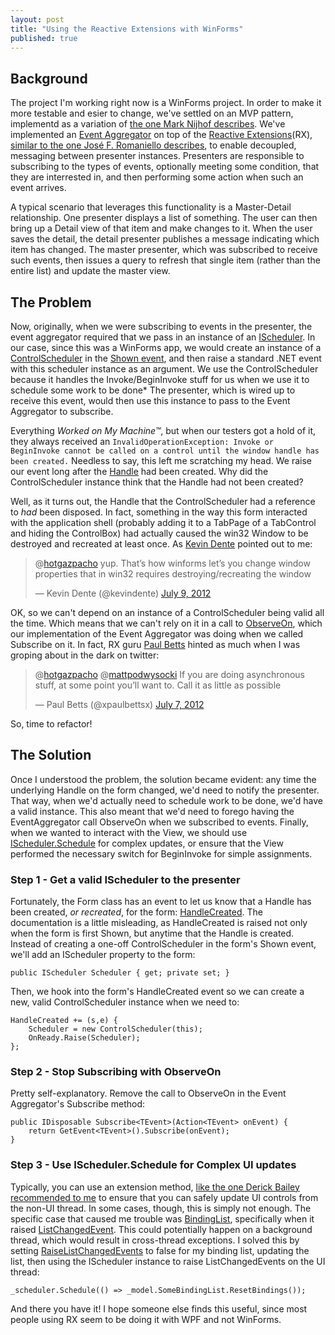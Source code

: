```yaml
---
layout: post
title: "Using the Reactive Extensions with WinForms"
published: true
---
```

## Background

The project I'm working right now is a WinForms project. In order to make it more testable and esier to change, we've settled on an MVP pattern, implementd as a variation of [the one Mark Nijhof describes](http://elegantcode.com/2009/12/19/using-conventions-with-passive-view/). We've implemented an [Event Aggregator](http://www.martinfowler.com/eaaDev/EventAggregator.html) on top of the [Reactive Extensions](http://msdn.microsoft.com/en-us/data/gg577609.aspx)(RX), [similar to the one José F. Romaniello describes](http://joseoncode.com/2010/04/29/event-aggregator-with-reactive-extensions/), to enable decoupled, messaging between presenter instances. Presenters are responsible to subscribing to the types of events, optionally meeting some condition, that they are interrested in, and then performing some action when such an event arrives. 

A typical scenario that leverages this functionality is a Master-Detail relationship. One presenter displays a list of something. The user can then bring up a Detail view of that item and make changes to it. When the user saves the detail, the detail presenter publishes a message indicating which item has changed. The master presenter, which was subscribed to receive such events, then issues a query to refresh that single item (rather than the entire list) and update the master view.

## The Problem

Now, originally, when we were subscribing to events in the presenter, the event aggregator required that we pass in an instance of an [IScheduler](http://msdn.microsoft.com/en-us/library/system.reactive.concurrency.ischeduler(v=vs.103).aspx). In our case, since this was a WinForms app, we would create an instance of a [ControlScheduler](http://msdn.microsoft.com/en-us/library/system.reactive.concurrency.controlscheduler(v=vs.103).aspx) in the [Shown event](http://msdn.microsoft.com/en-us/library/system.windows.forms.form.shown), and then raise a standard .NET event with this scheduler instance as an argument. We use the ControlScheduler because it handles the Invoke/BeginInvoke stuff for us when we use it to schedule some work to be done* The presenter, which is wired up to receive this event, would then use this instance to pass to the Event Aggregator to subscribe.

Everything *Worked on My Machine&#8482;*, but when our testers got a hold of it, they always received an `InvalidOperationException: Invoke or BeginInvoke cannot be called on a control until the window handle has been created.` Needless to say, this left me scratching my head. We raise our event long after the [Handle](http://msdn.microsoft.com/en-us/library/system.windows.forms.control.handle) had been created. Why did the ControlScheduler instance think that the Handle had not been created?

Well, as it turns out, the Handle that the ControlScheduler had a reference to *had* been disposed. In fact, something in the way this form interacted with the application shell (probably adding it to a TabPage of a TabControl and hiding the ControlBox) had actually caused the win32 Window to be destroyed and recreated at least once. As [Kevin Dente](https://twitter.com/kevindente) pointed out to me:

<blockquote class="twitter-tweet" data-in-reply-to="222317462530703361"><p>@<a href="https://twitter.com/hotgazpacho">hotgazpacho</a> yup. That’s how winforms let’s you change window properties that in win32 requires destroying/recreating the window</p>&mdash; Kevin Dente (@kevindente) <a href="https://twitter.com/kevindente/status/222332927395115008" data-datetime="2012-07-09T14:14:35+00:00">July 9, 2012</a></blockquote>

OK, so we can't depend on an instance of a ControlScheduler being valid all the time. Which means that we can't rely on it in a call to [ObserveOn](http://msdn.microsoft.com/en-us/library/hh211920(v=vs.103).aspx), which our implementation of the Event Aggregator was doing when we called Subscribe on it. In fact, RX guru [Paul Betts](https://twitter.com/xpaulbettsx) hinted as much when I was groping about in the dark on twitter:

<blockquote class="twitter-tweet" data-in-reply-to="221666903297507328"><p>@<a href="https://twitter.com/hotgazpacho">hotgazpacho</a> @<a href="https://twitter.com/mattpodwysocki">mattpodwysocki</a> If you are doing asynchronous stuff, at some point you’ll want to. Call it as little as possible</p>&mdash; Paul Betts (@xpaulbettsx) <a href="https://twitter.com/xpaulbettsx/status/221667340587249665" data-datetime="2012-07-07T18:09:47+00:00">July 7, 2012</a></blockquote>

So, time to refactor!

## The Solution

Once I understood the problem, the solution became evident: any time the underlying Handle on the form changed, we'd need to notify the presenter. That way, when we'd actually need to schedule work to be done, we'd have a valid instance. This also meant that we'd need to forego having the EventAggregator call ObserveOn when we subscribed to events. Finally, when we wanted to interact with the View, we should use [IScheduler.Schedule](http://msdn.microsoft.com/en-us/library/hh229734(v=vs.103).aspx) for complex updates, or ensure that the View performed the necessary switch for BeginInvoke for simple assignments.

### Step 1 - Get a valid IScheduler to the presenter

Fortunately, the Form class has an event to let us know that a Handle has been created, *or recreated*, for the form: [HandleCreated](http://msdn.microsoft.com/en-us/library/system.windows.forms.control.handlecreated.aspx). The documentation is a little misleading, as HandleCreated is raised not only when the form is first Shown, but anytime that the Handle is created. Instead of creating a one-off ControlScheduler in the form's Shown event, we'll add an IScheduler property to the form:

    public IScheduler Scheduler { get; private set; }
    
Then, we hook into the form's HandleCreated event so we can create a new, valid ControlScheduler instance when we need to:

    HandleCreated += (s,e) {
        Scheduler = new ControlScheduler(this);
        OnReady.Raise(Scheduler);
    };

### Step 2 - Stop Subscribing with ObserveOn

Pretty self-explanatory. Remove the call to ObserveOn in the Event Aggregator's Subscribe method:

    public IDisposable Subscribe<TEvent>(Action<TEvent> onEvent) {
        return GetEvent<TEvent>().Subscribe(onEvent);
    }

### Step 3 - Use IScheduler.Schedule for Complex UI updates

Typically, you can use an extension method, [like the one Derick Bailey recommended to me](http://lostechies.com/derickbailey/2011/01/24/asynchronous-control-updates-in-c-net-winforms/) to ensure that you can safely update UI controls from the non-UI thread. In some cases, though, this is simply not enough. The specific case that caused me trouble was [BindingList<T>](http://msdn.microsoft.com/en-us/library/ms132679.aspx), specifically when it raised [ListChangedEvent](http://msdn.microsoft.com/en-us/library/ms132742.aspx). This could potentially happen on a background thread, which would result in cross-thread exceptions. I solved this by setting [RaiseListChangedEvents](http://msdn.microsoft.com/en-us/library/ms132728.aspx) to false for my binding list, updating the list, then using the IScheduler instance to raise ListChangedEvents on the UI thread:

    _scheduler.Schedule(() => _model.SomeBindingList.ResetBindings());
    
And there you have it! I hope someone else finds this useful, since most people using RX seem to be doing it with WPF and not WinForms.

<script src="//platform.twitter.com/widgets.js" charset="utf-8"></script>